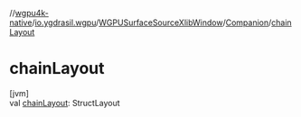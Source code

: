 //[wgpu4k-native](../../../../index.md)/[io.ygdrasil.wgpu](../../index.md)/[WGPUSurfaceSourceXlibWindow](../index.md)/[Companion](index.md)/[chainLayout](chain-layout.md)

# chainLayout

[jvm]\
val [chainLayout](chain-layout.md): StructLayout
